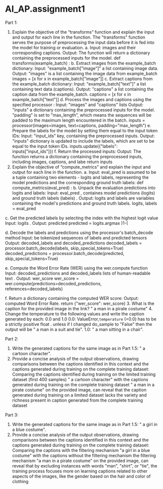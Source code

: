 # AI_AP.assignment1

Part 1: 

1. Explain the objective of the “transforms” function and explain the input and output for each line in the function. 
The "transforms" function serves the purpose of preprocessing the input data before it is fed into the model for training 
or evaluation.
a. Input: images and their corresponding captions.
Output: The function will return a dictionary containing the preprocessed inputs for the model.
def transforms(example_batch) :
b. Extract images from the example_batch dictionary:
Input: "example_batch["image"]" a list containing image data.
Output: "images" is a list containing the image data from example_batch
images = [x for x in example_batch["image"]]
c. Extract captions from the example_batch dictionary:
Input: "example_batch["text"]" a list containing text data (captions).
Output: "captions" a list containing the caption data from the example_batch.
captions = [x for x in example_batch["text"]] 
d. Process the images and captions using the specified processor :
Input: "images" and "captions" lists
Output: "inputs" a dictionary containing the preprocessed inputs for the model. "padding" is set to
"max_length", which means the sequences will be padded to the maximum length encountered in the batch.
inputs = processor(images=images, text=captions, padding="max_length")
e. Prepare the labels for the model by setting them equal to the input token IDs:
Input: "input_ids" key, containing the preprocessed inputs.
Output: "inputs" dictionary is updated to include the labels, which are set to be equal to the input token IDs.
inputs.update({"labels": inputs["input_ids"]})
f. Return the processed inputs:
Output: The function returns a dictionary containing the preprocessed inputs, including images, captions, and 
labe
return inputs
2. Explain the objective of “compute_metrics” and explain the input and output for each line in the function. 
a. Input: eval_pred is assumed to be a tuple containing two elements - logits and labels, representing the model 
predictions and the corresponding ground truth labels:
def compute_metrics(eval_pred) :
b. Unpack the evaluation predictions into logits and labels:
Input: eval_pred , containes model predictions (logits) and ground truth labels (labels) .
Output: logits and labels are variables containing the model's predictions and ground truth labels.
 logits, labels = eval_pred
 
c. Get the predicted labels by selecting the index with the highest logit value
Input: logits . Output: predicted
predicted = logits.argmax )1-(
 
d. Decode the labels and predictions using the processor's batch_decode method
Input: be tokenized sequences of labels and predicted tensors
Output: decoded_labels and decoded_predictions
 decoded_labels = processor.batch_decode(labels, skip_special_tokens=True)
 decoded_predictions = processor.batch_decode(predicted, skip_special_tokens=True)
 
e. Compute the Word Error Rate (WER) using the wer.compute function
Input: decoded_predictions and decoded_labels lists of human-readable text .
Output: wer_score
wer_score = wer.compute(predictions=decoded_predictions, references=decoded_labels)
 
f. Return a dictionary containing the computed WER score:
Output: computed Word Error Rate.
return {"wer_score": wer_score}
3. What is the caption for the provided image in the link? " a man in a pirate costume"
4. Change the temperature to the following values and write the caption generated by each: 0.0 and 1.0
0.0: ValueError,`temperature` (=0.0) has to be a strictly positive float . unless if I changed do_sample to "False" 
then the output will be " a man in a suit and tie".
1.0: " a man sitting in a chair".


Part 2:

1. Write the generated captions for the same image as in Part 1.5: " a cartoon character".
2. Provide a concise analysis of the output observations, drawing comparisons between the captions identified in 
this context and the captions generated during training on the complete training dataset:
Comparing the captions identified during training on the limited training dataset (first 400 samples) " a cartoon 
character" with the captions generated during training on the complete training dataset " a man in a pirate costume" 
on the provided image, can reveal that the caption generated during training on a limited dataset lacks the variety 
and richness present in caption generated from the complete training dataset


Part 3:

1. Write the generated captions for the same image as in Part 1.5: " a girl in a blue costume".
2. Provide a concise analysis of the output observations, drawing comparisons between the captions identified in 
this context and the captions generated during training on the complete training dataset:
Comparing the captions with the filtering mechanism "a girl in a blue costume" with the captions without the filtering 
mechanism the filtering mechanism "a man in a pirate costume" on the provided image, can reveal that by excluding 
instances with words "man", "shirt", or "tie", the training process focuses more on learning captions related to other 
aspects of the images, like the gender based on the hair and color of clothing
